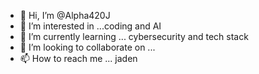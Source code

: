 - 👋 Hi, I’m @Alpha420J
- 👀 I’m interested in ...coding and AI 
- 🌱 I’m currently learning ... cybersecurity and tech stack
- 💞️ I’m looking to collaborate on ...
- 📫 How to reach me ... jaden

<!---
Alpha420J/Alpha420J is a ✨ special ✨ repository because its `README.md` (this file) appears on your GitHub profile.
You can click the Preview link to take a look at your changes.
--->
